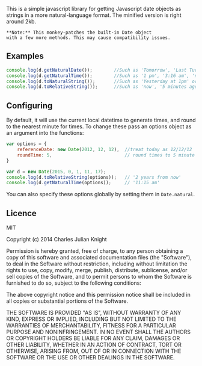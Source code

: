 This is a simple javascript library for getting Javascript date objects as strings in a more natural-language format.
The minified version is right around 2kb.

    **Note:** This monkey-patches the built-in Date object
    with a few more methods. This may cause compatibility issues.

Examples
--------

```js
console.log(d.getNaturalDate());        //Such as 'Tomorrow', 'Last Tuesday', 'Next Thursday the 11th', 'October 2nd'
console.log(d.getNaturalTime());        //Such as '1 pm', '3:16 am', 'noon', or '5 minutes to midnight'
console.log(d.toNaturalString());       //Such as 'Yesterday at 1pm' or 'Next Wednesday at noon'
console.log(d.toRelativeString());      //Such as 'now', '5 minutes ago', '6 weeks from now'
```

Configuring
-----------

By default, it will use the current local datetime to generate times, and round to the nearest minute for times.
To change these pass an options object as an argument into the functions:

```js
var options = {
    referenceDate: new Date(2012, 12, 12),  //treat today as 12/12/12
    roundTime: 5,                           // round times to 5 minute intervals
}

var d = new Date(2015, 0, 1, 11, 17);
console.log(d.toRelativeString(options));   // '2 years from now'
console.log(d.getNaturalTime(options));     // '11:15 am'
```

You can also specify these options globally by setting them in `Date.natural`.

Licence
-------

MIT

Copyright (c) 2014 Charles Julian Knight

Permission is hereby granted, free of charge, to any person obtaining a copy of this software and associated documentation files (the "Software"), to deal in the Software without restriction, including without limitation the rights to use, copy, modify, merge, publish, distribute, sublicense, and/or sell copies of the Software, and to permit persons to whom the Software is furnished to do so, subject to the following conditions:

The above copyright notice and this permission notice shall be included in all copies or substantial portions of the Software.

THE SOFTWARE IS PROVIDED "AS IS", WITHOUT WARRANTY OF ANY KIND, EXPRESS OR IMPLIED, INCLUDING BUT NOT LIMITED TO THE WARRANTIES OF MERCHANTABILITY, FITNESS FOR A PARTICULAR PURPOSE AND NONINFRINGEMENT. IN NO EVENT SHALL THE AUTHORS OR COPYRIGHT HOLDERS BE LIABLE FOR ANY CLAIM, DAMAGES OR OTHER LIABILITY, WHETHER IN AN ACTION OF CONTRACT, TORT OR OTHERWISE, ARISING FROM, OUT OF OR IN CONNECTION WITH THE SOFTWARE OR THE USE OR OTHER DEALINGS IN THE SOFTWARE.